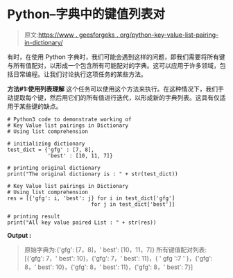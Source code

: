 # Python–字典中的键值列表对

> 原文:[https://www . geesforgeks . org/python-key-value-list-pairing-in-dictionary/](https://www.geeksforgeeks.org/python-key-value-list-pairings-in-dictionary/)

有时，在使用 Python 字典时，我们可能会遇到这样的问题，即我们需要将所有键与所有值配对，以形成一个包含所有可能配对的字典。这可以应用于许多领域，包括日常编程。让我们讨论执行这项任务的某些方法。

**方法#1:使用列表理解**
这个任务可以使用这个方法来执行。在这种情况下，我们手动提取每个键，然后用它们的所有值进行迭代，以形成新的字典列表。这具有仅适用于某些键的缺点。

```
# Python3 code to demonstrate working of 
# Key Value list pairings in Dictionary
# Using list comprehension

# initializing dictionary
test_dict = {'gfg' : [7, 8],
             'best' : [10, 11, 7]}

# printing original dictionary
print("The original dictionary is : " + str(test_dict))

# Key Value list pairings in Dictionary
# Using list comprehension
res = [{'gfg': i, 'best': j} for i in test_dict['gfg']
                           for j in test_dict['best']]

# printing result 
print("All key value paired List : " + str(res)) 
```

**Output :**

> 原始字典为:{'gfg': [7，8]，' best': [10，11，7]}
> 所有键值配对列表:[{'gfg': 7，' best': 10}，{'gfg': 7，' best': 11}，{ ' gfg ':7 ' }，{'gfg': 8，' best': 10}，{'gfg': 8，' best': 11}，{'gfg': 8，' best': 7}]